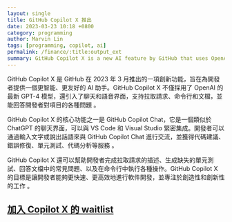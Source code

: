 ```yaml
---
layout: single
title: GitHub Copilot X 推出
date: 2023-03-23 10:18 +0800
category: programming
author: Marvin Lin
tags: [programming, copilot, ai]
permalink: /finance/:title:output_ext
summary: GitHub Copilot X is a new AI feature by GitHub that uses OpenAI's GPT-4 model and includes chat and voice interfaces. It can help developers with code suggestions, error fixes, unit testing, code analysis, and more. The aim is to enable developers to work more efficiently and creatively.
---
```


GitHub Copilot X 是 GitHub 在 2023 年 3 月推出的一項創新功能，旨在為開發者提供一個更智能、更友好的 AI 助手。GitHub Copilot X 不僅採用了 OpenAI 的最新 GPT-4 模型，還引入了聊天和語音界面，支持拉取請求、命令行和文檔，並能回答開發者對項目的各種問題 。

GitHub Copilot X 的核心功能之一是 GitHub Copilot Chat，它是一個類似於 ChatGPT 的聊天界面，可以與 VS Code 和 Visual Studio 緊密集成。開發者可以通過輸入文字或說出話語來與 GitHub Copilot Chat 進行交流，並獲得代碼建議、錯誤修復、單元測試、代碼分析等服務 。

GitHub Copilot X 還可以幫助開發者完成拉取請求的描述、生成缺失的單元測試、回答文檔中的常見問題、以及在命令行中執行各種操作。GitHub Copilot X 的目標是讓開發者能夠更快速、更高效地進行軟件開發，並專注於創造性和創新性的工作 。

## [加入 Copilot X 的 waitlist](https://github.com/features/preview/copilot-x)